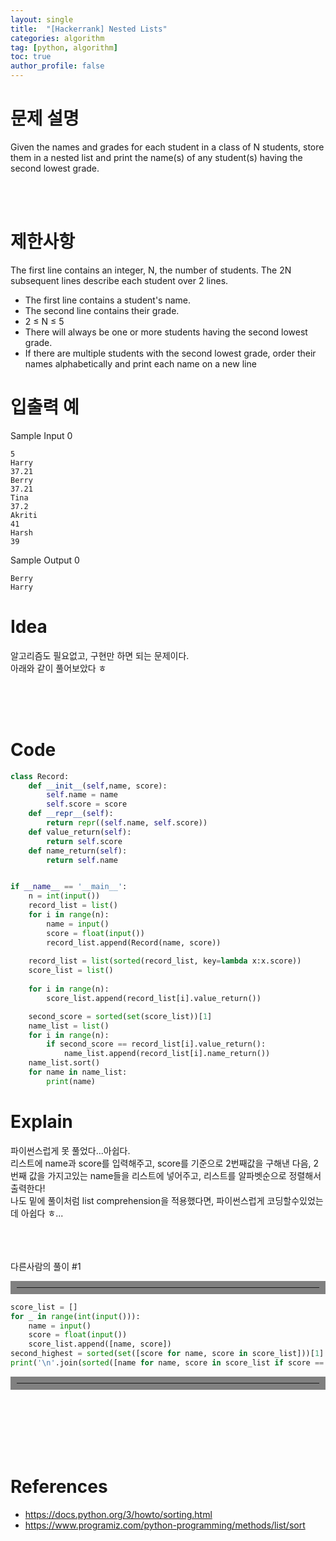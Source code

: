 ```yaml
---
layout: single
title:  "[Hackerrank] Nested Lists"
categories: algorithm
tag: [python, algorithm]
toc: true
author_profile: false
---
```



# 문제 설명
Given the names and grades for each student in a class of N students, store them in a nested list and print the name(s) of any student(s) having the second lowest grade.



<br/><br/>

# 제한사항
The first line contains an integer, N, the number of students.
The 2N subsequent lines describe each student over 2 lines.
- The first line contains a student's name.
- The second line contains their grade.
- 2 $\leq$ N $\leq$ 5
- There will always be one or more students having the second lowest grade.
- If there are multiple students with the second lowest grade, order their names alphabetically and print each name on a new line

# 입출력 예
Sample Input 0
```
5
Harry
37.21
Berry
37.21
Tina
37.2
Akriti
41
Harsh
39
```
Sample Output 0
```
Berry
Harry
```

# Idea
<p>
알고리즘도 필요없고, 구현만 하면 되는 문제이다.<br/>
아래와 같이 풀어보았다 ㅎ

</p>
<br/><br/><br/>

# Code
```python
class Record:
    def __init__(self,name, score):
        self.name = name
        self.score = score
    def __repr__(self):
        return repr((self.name, self.score))
    def value_return(self):
        return self.score
    def name_return(self):
        return self.name


if __name__ == '__main__':
    n = int(input())
    record_list = list()
    for i in range(n):
        name = input()
        score = float(input())
        record_list.append(Record(name, score))
    
    record_list = list(sorted(record_list, key=lambda x:x.score))
    score_list = list()
    
    for i in range(n):
        score_list.append(record_list[i].value_return())

    second_score = sorted(set(score_list))[1]
    name_list = list()
    for i in range(n):
        if second_score == record_list[i].value_return():
            name_list.append(record_list[i].name_return())
    name_list.sort()
    for name in name_list:
        print(name)
```

# Explain
파이썬스럽게 못 풀었다...아쉽다.<br/>
리스트에 name과 score를 입력해주고, score를 기준으로 2번째값을 구해낸 다음,
2번째 값을 가지고있는 name들을 리스트에 넣어주고, 리스트를 알파벳순으로 정렬해서 출력한다!<br/>
나도 밑에 풀이처럼 list comprehension을 적용했다면, 파이썬스럽게 코딩할수있었는데 아쉽다 ㅎ...<br/>


<br/><br/><br/>
다른사람의 풀이 #1
<hr align="left" style="border: solid 10px gray;">

```python
score_list = []
for _ in range(int(input())):
    name = input()
    score = float(input())
    score_list.append([name, score])
second_highest = sorted(set([score for name, score in score_list]))[1]
print('\n'.join(sorted([name for name, score in score_list if score == second_highest])))
```
<hr align="left" style="border: solid 10px gray;">
<br/><br/><br/><br/><br/>

# References
<ul>
  <li><a href="https://docs.python.org/3/howto/sorting.html" target="_blank">https://docs.python.org/3/howto/sorting.html</a></li>
  <li><a href="https://www.programiz.com/python-programming/methods/list/sort" target="_blank">https://www.programiz.com/python-programming/methods/list/sort</a></li>
</ul>  

